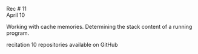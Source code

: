 
<div class="recitation">

<div class="column_date">
<p markdown="block">

Rec # 11 <br>
April 10

</p>          
</div>

<div class="column_recitation">
<p markdown="block">

Working with cache memories. Determining the stack content of a running program.

recitation 10 repositories available on GitHub



</p>        
</div>

</div>
